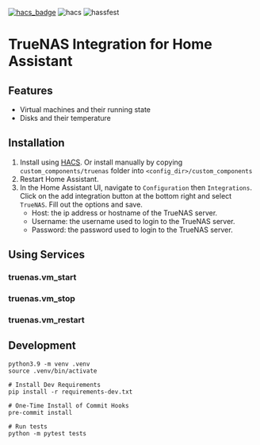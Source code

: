 [![hacs_badge](https://img.shields.io/badge/HACS-Custom-orange.svg)](https://github.com/custom-components/hacs)
![hacs](https://github.com/sdwilsh/hass-truenas/workflows/hacs/badge.svg)
![hassfest](https://github.com/sdwilsh/hass-truenas/workflows/hassfest/badge.svg)

# TrueNAS Integration for Home Assistant

## Features

- Virtual machines and their running state
- Disks and their temperature

## Installation

1. Install using [HACS](https://github.com/custom-components/hacs). Or install manually by copying `custom_components/truenas` folder into `<config_dir>/custom_components`
2. Restart Home Assistant.
3. In the Home Assistant UI, navigate to `Configuration` then `Integrations`. Click on the add integration button at the bottom right and select `TrueNAS`. Fill out the options and save.
   - Host: the ip address or hostname of the TrueNAS server.
   - Username: the username used to login to the TrueNAS server.
   - Password: the password used to login to the TrueNAS server.

## Using Services

### truenas.vm_start

### truenas.vm_stop

### truenas.vm_restart

## Development

```
python3.9 -m venv .venv
source .venv/bin/activate

# Install Dev Requirements
pip install -r requirements-dev.txt

# One-Time Install of Commit Hooks
pre-commit install

# Run tests
python -m pytest tests
```
